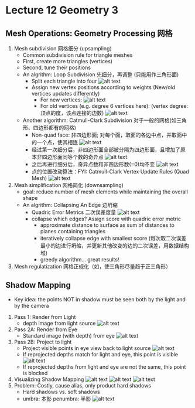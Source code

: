 # Lecture 12 Geometry 3

## Mesh Operations: Geometry Processing 网格
1. Mesh subdivision 网格细分 (upsampling)
   - Common subdivision rule for triangle meshes
   - First, create more triangles (vertices)
   - Second, tune their positions
   - An algrithm: Loop Subdivision 先细分，再调整 (只能用作三角形面)
     - Split each triangle into four
        ![alt text](image-73.png)
     - Assign new vertex positions according to weights (New/old vertices updates differently)
       - For new vertices:
        ![alt text](image-74.png)
       - For old vertices (e.g. degree 6 vertices here): (vertex degree: 顶点的度，该点连接的边数)
        ![alt text](image-75.png)
   - Another algorithm: Catmull-Clark Subdivision 对于一般的网格(如三角形、四边形都有的网格)
     - Non-quad face: 非四边形面; 对每个面，取面的各边中点，并取面中的一个点，使其相连
        ![alt text](image-76.png)
     - 经过第一次细分后，非四边形面全部被分隔为四边形面，且增加了原本非四边形面同等个数的奇异点
        ![alt text](image-77.png)
     - 之后再进行细分后，奇异点数和非四边形数(=0)均不变 
        ![alt text](image-78.png)
     - 点的位置改动算法：FYI: Catmull-Clark Vertex Update Rules (Quad Mesh)
        ![alt text](image-79.png)
2. Mesh simplification 网格简化 (downsampling)
   - goal: reduce number of mesh elements while maintaining the overall shape 
   - An algrithm: Collapsing An Edge 边坍缩
     - Quadric Error Metrics 二次误差度量
        ![alt text](image-80.png)
     - collapse which edges? Assign score with quadric error metric
       - approximate distance to surface as sum of distances to planes containing triangles
       - iteratively collapse edge with smallest score (每次取二次误差最小的边进行坍缩，并更新其他改变的边的二次误差，用数据结构 堆)
       - greedy algorithm... great results!
3. Mesh regulatization 网格正规化（如，使三角形尽量趋于正三角形）

## Shadow Mapping 

- Key idea: the points NOT in shadow must be seen both by the light and by the camera  

1. Pass 1: Render from Light
   - depth image from light source
    ![alt text](image-81.png)
2. Pass 2A: Render from Eye
   - Standard image (with depth) from eye
    ![alt text](image-82.png)
3. Pass 2B: Project to light
   - Project visible points in eye view back to light source
    ![alt text](image-83.png)
   - If reprojected depths match for light and eye, this point is visible
    ![alt text](image-84.png)
   - If reprojected depths from light and eye are not the same, this point is blocked
4. Visualizing Shadow Mapping
    ![alt text](image-85.png)
    ![alt text](image-86.png)
    ![alt text](image-87.png)
5. Problem: Costly, cause alias, only product hard shadows
   - Hard shadows vs. soft shadows
   - umbra: 本影  penumbra: 半影
    ![alt text](image-88.png)